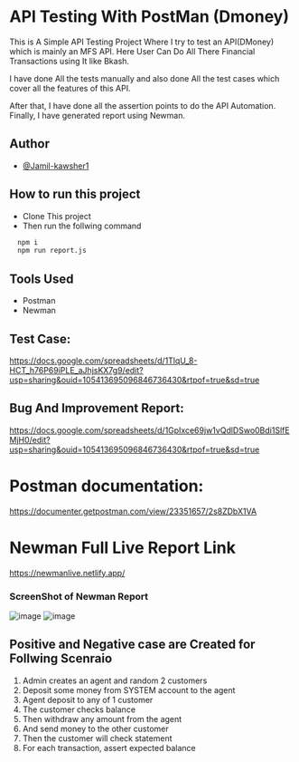 #  API Testing With PostMan (Dmoney)

This is A Simple API Testing Project Where I try to test an API(DMoney) which is mainly an MFS API.
Here User Can Do All There Financial Transactions using It like Bkash.

I have done All the tests manually and also done All the test cases which cover all the features of this API.

After that, I have done all the assertion points to do the API Automation.
Finally, I have generated report using Newman.


## Author

- [@Jamil-kawsher1](https://www.github.com/Jamil-kawsher1)


## How to run this project

- Clone This project
- Then run the follwing command 

```bash
  npm i
  npm run report.js
```
## Tools Used
- Postman
- Newman


## Test Case:
https://docs.google.com/spreadsheets/d/1TlqU_8-HCT_h76P69iPLE_aJhjsKX7g9/edit?usp=sharing&ouid=105413695096846736430&rtpof=true&sd=true

## Bug And Improvement Report:
https://docs.google.com/spreadsheets/d/1GpIxce69jw1vQdlDSwo0Bdi1SlfEMjH0/edit?usp=sharing&ouid=105413695096846736430&rtpof=true&sd=true

# Postman documentation:
https://documenter.getpostman.com/view/23351657/2s8ZDbX1VA

# Newman Full Live Report Link
https://newmanlive.netlify.app/

### ScreenShot of Newman Report
![image](https://user-images.githubusercontent.com/42008531/214326339-ffb3d907-c97c-4ba5-bbfc-73131a68322f.png)
![image](https://user-images.githubusercontent.com/42008531/214326554-bfbc94b1-6b9a-4f72-acc8-8fb88dd7ed8d.png)



## Positive and Negative case are Created for Follwing Scenraio

1. Admin creates an agent and random 2 customers
2. Deposit some money from SYSTEM account to the agent
3. Agent deposit to any of 1 customer
4. The customer checks balance
5. Then withdraw any amount from the agent
6. And send money to the other customer
7. Then the customer will check statement
8. For each transaction, assert expected balance